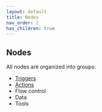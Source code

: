 ```yaml
---
layout: default
title: Nodes
nav_order: 2
has_children: true
---
```


## Nodes

All nodes are organized into groups:

* [Triggers](triggers.md)
* [Actions](actions.md)
* Flow control
* Data
* Tools
